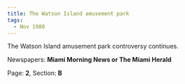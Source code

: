 ```yaml
---  
title: The Watson Island amusement park  
tags:  
  - Nov 1980  
---  
```

  
The Watson Island amusement park controversy continues.  
  
Newspapers: **Miami Morning News or The Miami Herald**  
  
Page: **2**, Section: **B** 
